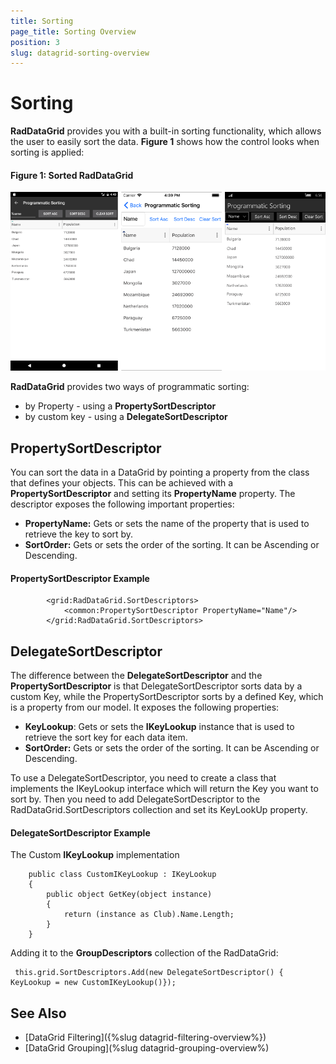 ```yaml
---
title: Sorting
page_title: Sorting Overview
position: 3
slug: datagrid-sorting-overview
---
```


# Sorting #

**RadDataGrid** provides you with a built-in sorting functionality, which allows the user to easily sort the data. **Figure 1** shows how the control looks when sorting is applied:

#### Figure 1: Sorted RadDataGrid
![](../images/datagrid_sorting.png)

**RadDataGrid** provides two ways of programmatic sorting:

* by Property - using a **PropertySortDescriptor**
* by custom key - using a **DelegateSortDescriptor**

## PropertySortDescriptor

You can sort the data in a DataGrid by pointing a property  from the class that defines your objects. This can be achieved with a **PropertySortDescriptor** and setting its **PropertyName** property. The descriptor exposes the following important properties:

* **PropertyName:** Gets or sets the name of the property that is used to retrieve the key to sort by.
* **SortOrder:** Gets or sets the order of the sorting. It can be Ascending or Descending.

#### PropertySortDescriptor Example

<snippet id='datagrid-propertysortdescriptor-xaml'/>

			<grid:RadDataGrid.SortDescriptors>
                <common:PropertySortDescriptor PropertyName="Name"/>
            </grid:RadDataGrid.SortDescriptors>

## DelegateSortDescriptor

The difference between the **DelegateSortDescriptor** and the **PropertySortDescriptor** is that DelegateSortDescriptor sorts data by a custom Key, while the PropertySortDescriptor sorts by a defined Key, which is a property from our model. It exposes the following properties:

* **KeyLookup**: Gets or sets the **IKeyLookup** instance that is used to retrieve the sort key for each data item.
* **SortOrder:** Gets or sets the order of the sorting. It can be Ascending or Descending.

To use a DelegateSortDescriptor, you need to create a class that implements the IKeyLookup interface which will return the Key you want to sort by. Then you need to add DelegateSortDescriptor to the RadDataGrid.SortDescriptors collection and set its KeyLookUp property.

#### DelegateSortDescriptor Example

The Custom **IKeyLookup** implementation

<snippet id='datagrid-delegatesortdescriptor-ikeylookup'/>
	
	    public class CustomIKeyLookup : IKeyLookup
        {
            public object GetKey(object instance)
            {
                return (instance as Club).Name.Length;
            }
        }

Adding it to the **GroupDescriptors** collection of the RadDataGrid:

<snippet id='datagrid-delegatesortdescriptor-csharp'/>

	 this.grid.SortDescriptors.Add(new DelegateSortDescriptor() { KeyLookup = new CustomIKeyLookup()});

## See Also

* [DataGrid Filtering]({%slug datagrid-filtering-overview%})
* [DataGrid Grouping](%slug datagrid-grouping-overview%)
